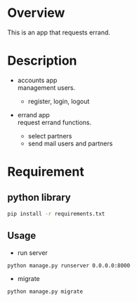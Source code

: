 # Overview
This is an app that requests errand.

# Description
- accounts app  
management users.
    - register, login, logout

- errand app  
request errand functions.  
    - select partners
    - send mail users and partners

# Requirement
## python library
```bash
pip install -r requirements.txt
```

## Usage
- run server
```bash
python manage.py runserver 0.0.0.0:8000
```

- migrate
```bash
python manage.py migrate
```